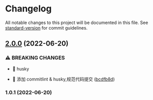 # Changelog

All notable changes to this project will be documented in this file. See [standard-version](https://github.com/conventional-changelog/standard-version) for commit guidelines.

## [2.0.0](https://github.com/yoolu-cn/yoolu-docker-images/compare/v1.0.1...v2.0.0) (2022-06-20)


### ⚠ BREAKING CHANGES

* 🧨 husky

* 🤖 添加 commitlint & husky,规范代码提交 ([bcdfb8d](https://github.com/yoolu-cn/yoolu-docker-images/commit/bcdfb8d1e990dd337e3463e44dab50bc78fee6d1))

### 1.0.1 (2022-06-20)
